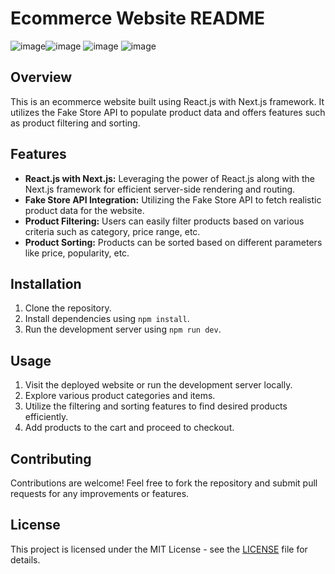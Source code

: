 # Ecommerce Website README
![image](https://github.com/anupamthackar/ecommerce_appscript_assignment/assets/70510089/464470de-5d1a-4381-9865-30b2a27494e9)![image](https://github.com/anupamthackar/ecommerce_appscript_assignment/assets/70510089/eea373b0-72a0-44f4-927c-ed007c024bbf)
![image](https://github.com/anupamthackar/ecommerce_appscript_assignment/assets/70510089/fee6f418-9175-46cd-a4ff-ea315973e0ff)
![image](https://github.com/anupamthackar/ecommerce_appscript_assignment/assets/70510089/26208b29-8782-4323-81e1-f72b428852fb)


## Overview
This is an ecommerce website built using React.js with Next.js framework. It utilizes the Fake Store API to populate product data and offers features such as product filtering and sorting.

## Features
- **React.js with Next.js:** Leveraging the power of React.js along with the Next.js framework for efficient server-side rendering and routing.
- **Fake Store API Integration:** Utilizing the Fake Store API to fetch realistic product data for the website.
- **Product Filtering:** Users can easily filter products based on various criteria such as category, price range, etc.
- **Product Sorting:** Products can be sorted based on different parameters like price, popularity, etc.

## Installation
1. Clone the repository.
2. Install dependencies using `npm install`.
3. Run the development server using `npm run dev`.

## Usage
1. Visit the deployed website or run the development server locally.
2. Explore various product categories and items.
3. Utilize the filtering and sorting features to find desired products efficiently.
4. Add products to the cart and proceed to checkout.

## Contributing
Contributions are welcome! Feel free to fork the repository and submit pull requests for any improvements or features.

## License
This project is licensed under the MIT License - see the [LICENSE](LICENSE) file for details.
